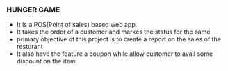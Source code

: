 ### HUNGER GAME
- It is a POS(Point of sales) based web app.
- It takes the order of a customer and markes the status for the same
- primary objective of this project is to create a report on the sales of the resturant 
- It also have the feature a coupon while allow customer to avail some discount on the item.
